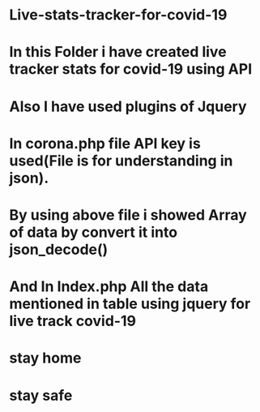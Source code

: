 # Live-stats-tracker-for-covid-19
# In this Folder i have created live tracker stats for covid-19 using API
# Also I have used plugins of Jquery
# In corona.php file API key is used(File is for understanding in json).
# By using above file i showed Array of data by convert it into json_decode()
# And In Index.php All the data mentioned in table using jquery for live track covid-19

# stay home 
# stay safe
